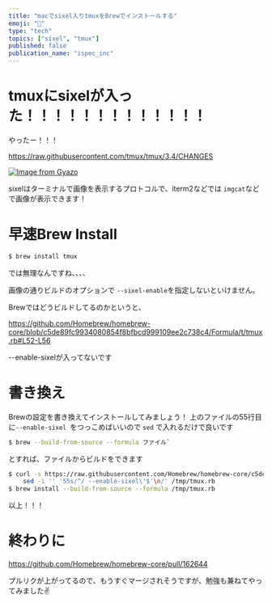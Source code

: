 ```yaml
---
title: "macでsixel入りtmuxをBrewでインストールする"
emoji: "🐡"
type: "tech"
topics: ["sixel", "tmux"]
published: false
publication_name: "ispec_inc"
---
```


# tmuxにsixelが入った！！！！！！！！！！！！！
やったー！！！

https://raw.githubusercontent.com/tmux/tmux/3.4/CHANGES

[![Image from Gyazo](https://i.gyazo.com/8464a71c0d3f92f18a549465b17b1049.png)](https://gyazo.com/8464a71c0d3f92f18a549465b17b1049)

sixelはターミナルで画像を表示するプロトコルで、iterm2などでは `imgcat`などで画像が表示できます！


# 早速Brew Install

```bash
$ brew install tmux
```

では無理なんですね、、、、

画像の通りビルドのオプションで `--sixel-enable`を指定しないといけません。

Brewではどうビルドしてるのかというと、

https://github.com/Homebrew/homebrew-core/blob/c5de89fc9934080854f8bfbcd999109ee2c738c4/Formula/t/tmux.rb#L52-L56

--enable-sixelが入ってないです

# 書き換え

Brewの設定を書き換えてインストールしてみましょう！
上のファイルの55行目に`--enable-sixel `をつっこめばいいので `sed` で入れるだけで良いです

```bash
$ brew --build-from-source --formula ファイル`
```
とすれば、ファイルからビルドをできます

``` bash
$ curl -s https://raw.githubusercontent.com/Homebrew/homebrew-core/c5de89fc9934080854f8bfbcd999109ee2c738c4/Formula/t/tmux.rb > /tmp/tmux.rb && \
    sed -i '' '55s/^/ --enable-sixel\'$'\n/' /tmp/tmux.rb
$ brew install --build-from-source --formula /tmp/tmux.rb
```

以上！！！

# 終わりに

https://github.com/Homebrew/homebrew-core/pull/162644

プルリクが上がってるので、もうすぐマージされそうですが、勉強も兼ねてやってみました✌️
